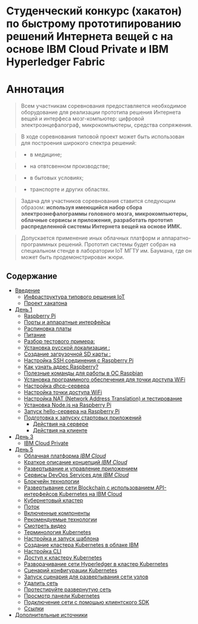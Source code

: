 # Cтуденческий конкурс (хакатон) по быстрому прототипированию решений Интернета вещей с на основе IBM Cloud Private и IBM Hyperledger Fabric


# Аннотация <a name="0"></a>

> Всем участникам соревнования предоставляется необходимое оборудование для реализации прототипа решения Интернета вещей и интерфеса мозг-компьютер: цифровой электроэнцефалограф, микрокомпьютеры, средства сопряжения. 

> В ходе соревнования типовой проект может быть использован для построения широкого спектра решений: 

> - в медицине; 

> - на отвтсвенном производстве; 

> - в бытовых условиях; 

> - транспорте и других областях.

> Задача для участников соревнования ставится следующим образом: **используя имеющийся набор сбора электроэнефалограммы головного мозга, микрокомпьютеры, облачные сервисы и приложения, разработать прототип распределенной системы Интернета вещей на основе ИМК.** 

> Допускается применение иных облачных платформ и аппаратно-программных решений. Прототип системы будет собран на специальном стенде в лаборатории IoT МГТУ им. Баумана, где он может быть продемонстрирован жюри. 

## Содержание
- [Введение](#1)
	- [Инфраструктура типового решения IoT](#11)
	- [Проект хакатона](#11)
- [День 1](#day1)
	- [Raspberry Pi](#21)
	- [Порты и аппаратные интерфейсы](#22)
	- [Распиновка платы](#23)
	- [Питание](#24)
	- [Разбор тестового примера:](#25) 
	- [Установка русской локализации :](#250) 
	- [Создание загрузочной SD карты :](#251) 
	- [Настройка SSH соединения с Raspberry Pi](#26)
	- [Как узнать адрес Raspberry?](#27)
	- [Полезные команды для работы в ОС Raspbian](#28)
	- [Установка программного обеспечения для точки доступа WiFi](#29)
	- [Настройка dhcp-сервера](#2a)
	- [Настройка точки доступа WiFi](#2b)
	- [Настройка NAT (Network Address Translation) и тестирование](#2c)
	- [Установка Node.js на Raspberry Pi](#2d)
	- [Запуск hello-сервера на Raspberry Pi](#2e)
	- [Подготовка к запуску стартовых приложений](#2f)
		- [Действия на сервере](#2f01)
		- [Действия на клиенте](#2f02)
- [День 3](#day3)
	- [IBM Cloud Private](#31)
- [День 5](#day5)
	- [Облачная платформа *IBM Cloud*](#51)
	- [Краткое описание концепций *IBM Cloud*](#52)
	- [Развертывание и управление приложением](#53)
	- [Сервисы DevOps Services для *IBM Cloud*](#54)
	- [Блокчейн технологии](#55)
	- [Развертывание сети Blockchain с использованием API-интерфейсов Kubernetes на IBM Cloud](#56)
	- [Кубернетовый кластер](#57)
	- [Поток](#58)
	- [Включенные компоненты](#59)
	- [Рекомендуемые технологии](#5a)
	- [Смотреть видео](#5b)
	- [Терминология Kubernetes](#5с)
	- [Настройка и запуск шаблона](#5d)
	- [Создание кластера Kubernetes в облаке IBM](#5e)
	- [Настройка CLI](#5f)
	- [Доступ к кластеру Kubernetes](#510)
	- [Разворачивание сети Hyperledger в кластер Kubernetes](#511)
	- [Сценарий конфигурации Kubernetes](#512)
	- [Запуск сценария для развертывания сети узлов](#513)
	- [Удалить сеть](#514)
	- [Протестируйте развернутую сеть](#515)
	- [Просмотр панели Kubernetes](#516)
	- [Подключение сети с помощью клиентского SDK](#517)
	- [Ссылки](#518)
- [Дополнительные источники](#a001)
